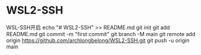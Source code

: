 # WSL2-SSH
WSL-SSH开启
echo "# WSL2-SSH" >> README.md
git init
git add README.md
git commit -m "first commit"
git branch -M main
git remote add origin https://github.com/archlongbelong/WSL2-SSH.git
git push -u origin main
